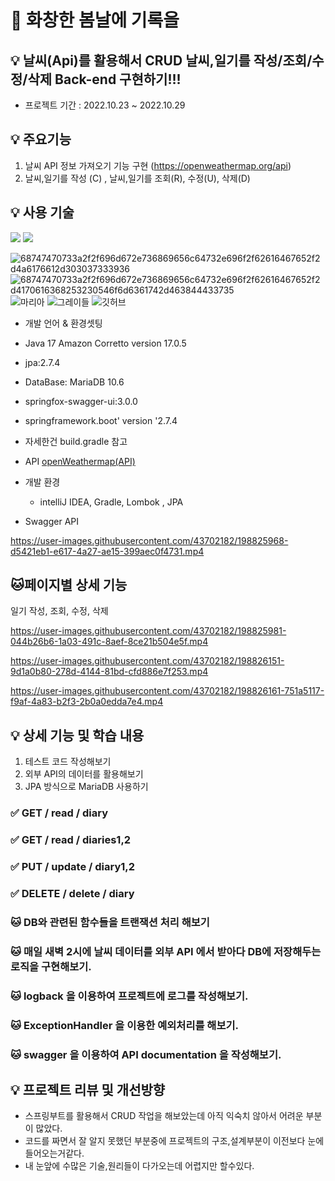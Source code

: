 # 📝 화창한 봄날에 기록을 


## 💡 날씨(Api)를 활용해서 CRUD 날씨,일기를 작성/조회/수정/삭제 Back-end 구현하기!!!

- 프로젝트 기간 : 2022.10.23 ~ 2022.10.29








## 💡 주요기능
1. 날씨 API 정보 가져오기 기능 구현 (https://openweathermap.org/api)
2. 날씨,일기를 작성 (C) , 날씨,일기를 조회(R), 수정(U), 삭제(D)



## 💡 사용 기술
<img src="https://img.shields.io/badge/-Spring-6DB33F"/> <img src="https://img.shields.io/badge/-Swagger-1572B6"/>

![68747470733a2f2f696d672e736869656c64732e696f2f62616467652f2d4a6176612d303037333936](https://user-images.githubusercontent.com/43702182/189212938-b87173c1-47ae-411c-916f-5431af631439.svg)
![68747470733a2f2f696d672e736869656c64732e696f2f62616467652f2d4170616368253230546f6d6361742d463844433735](https://user-images.githubusercontent.com/43702182/189212944-9a709fc5-ea05-45be-ae06-3137e0188ed4.svg)
![마리아](https://user-images.githubusercontent.com/43702182/189213021-b3b90493-4446-4c30-bd5e-4196734279f7.svg)
![그레이들](https://user-images.githubusercontent.com/43702182/190194765-941ef188-383c-441c-bad9-716d63f64f9a.svg)
![깃허브](https://user-images.githubusercontent.com/43702182/189214961-5ae8258f-5df1-45b5-9eee-b9eaee2f034f.svg)

- 개발 언어 & 환경셋팅

- Java 17 Amazon Corretto version 17.0.5
- jpa:2.7.4
- DataBase: MariaDB 10.6
- springfox-swagger-ui:3.0.0
- springframework.boot' version '2.7.4
- 자세한건 build.gradle 참고


- API
   [openWeathermap(API)](https://openweathermap.org/api)


- 개발 환경
    - intelliJ IDEA, Gradle, Lombok , JPA
    
* Swagger API

https://user-images.githubusercontent.com/43702182/198825968-d5421eb1-e617-4a27-ae15-399aec0f4731.mp4



## 🐱페이지별 상세 기능

일기 작성, 조회, 수정, 삭제

https://user-images.githubusercontent.com/43702182/198825981-044b26b6-1a03-491c-8aef-8ce21b504e5f.mp4

https://user-images.githubusercontent.com/43702182/198826151-9d1a0b80-278d-4144-81bd-cfd886e7f253.mp4


https://user-images.githubusercontent.com/43702182/198826161-751a5117-f9af-4a83-b2f3-2b0a0edda7e4.mp4







## 💡 상세 기능 및 학습 내용 
1. 테스트 코드 작성해보기
2. 외부 API의 데이터를 활용해보기
3. JPA 방식으로 MariaDB 사용하기



### ✅ GET / read / diary
### ✅ GET / read / diaries1,2
### ✅ PUT / update / diary1,2 
### ✅ DELETE / delete / diary




### 🐱 DB와 관련된 함수들을 트랜잭션 처리 해보기

### 🐱 매일 새벽 2시에 날씨 데이터를 외부 API 에서 받아다 DB에 저장해두는 로직을 구현해보기.

### 🐱 logback 을 이용하여 프로젝트에 로그를 작성해보기.

### 🐱 ExceptionHandler 을 이용한 예외처리를 해보기.

### 🐱 swagger 을 이용하여 API documentation 을 작성해보기.


## 💡 프로젝트 리뷰 및 개선방향

- 스프링부트를 활용해서 CRUD 작업을 해보았는데 아직 익숙치 않아서 어려운 부분이 많았다.
- 코드를 짜면서 잘 알지 못했던 부분중에 프로젝트의 구조,설계부분이 이전보다 눈에 들어오는거같다.
- 내 눈앞에 수많은 기술,원리들이 다가오는데 어렵지만 할수있다.













